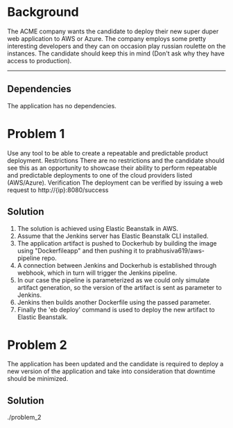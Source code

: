Background
================
The ACME company wants the candidate to deploy their new super duper web application to AWS
or Azure. The company employs some pretty interesting developers and they can on occasion play
russian roulette on the instances. The candidate should keep this in mind (Don't ask why they have
access to production).
____

## Dependencies
The application has no dependencies.

Problem 1
================
Use any tool to be able to create a repeatable and predictable product deployment.
Restrictions
There are no restrictions and the candidate should see this as an opportunity to showcase their
ability to perform repeatable and predictable deployments to one of the cloud providers listed
(AWS/Azure).
Verification
The deployment can be verified by issuing a web request to http://{ip}:8080/success

## Solution
1. The solution is achieved using Elastic Beanstalk in AWS.
2. Assume that the Jenkins server has Elastic Beanstalk CLI installed.
3. The application artifact is pushed to Dockerhub by building the image using "Dockerfileapp" and then pushing it to prabhusiva619/aws-pipeline repo.
4. A connection between Jenkins and Dockerhub is established through webhook, which in turn will trigger the Jenkins pipeline.
5. In our case the pipeline is parameterized as we could only simulate artifact generation, so the version of the artifact is sent as parameter to Jenkins.
6. Jenkins then builds another Dockerfile using the passed parameter.
7. Finally the 'eb deploy' command is used to deploy the new artifact to Elastic Beanstalk.

Problem 2
================
The application has been updated and the candidate is required to deploy a new version of the
application and take into consideration that downtime should be minimized.

## Solution
./problem_2
